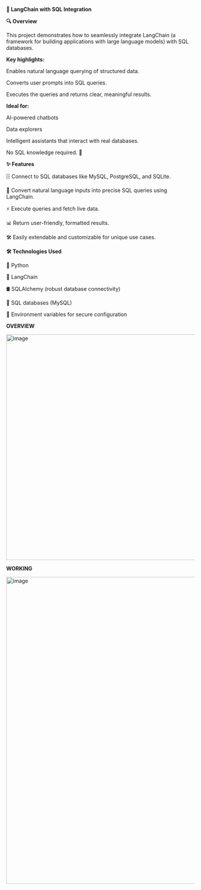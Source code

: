 **🚀 LangChain with SQL Integration**


**🔍 Overview**

This project demonstrates how to seamlessly integrate LangChain (a framework for building applications with large language models) with SQL databases.

**Key highlights:**

Enables natural language querying of structured data.

Converts user prompts into SQL queries.

Executes the queries and returns clear, meaningful results.

**Ideal for:**

AI-powered chatbots

Data explorers

Intelligent assistants that interact with real databases.

No SQL knowledge required. 🎉

**✨ Features**

🗄 Connect to SQL databases like MySQL, PostgreSQL, and SQLite.

🧠 Convert natural language inputs into precise SQL queries using LangChain.

⚡ Execute queries and fetch live data.

📊 Return user-friendly, formatted results.

🛠 Easily extendable and customizable for unique use cases.

**🛠 Technologies Used**

🐍 Python

🤖 LangChain

🛢 SQLAlchemy (robust database connectivity)

💾 SQL databases (MySQL)

🔐 Environment variables for secure configuration

**OVERVIEW**

<img width="993" height="602" alt="image" src="https://github.com/user-attachments/assets/31d38349-e34a-4ebb-8e91-208d4fd09368" />



**WORKING**



<img width="915" height="819" alt="image" src="https://github.com/user-attachments/assets/1b08e595-2f42-4adb-94f4-6ce1c5f13f1e" />

